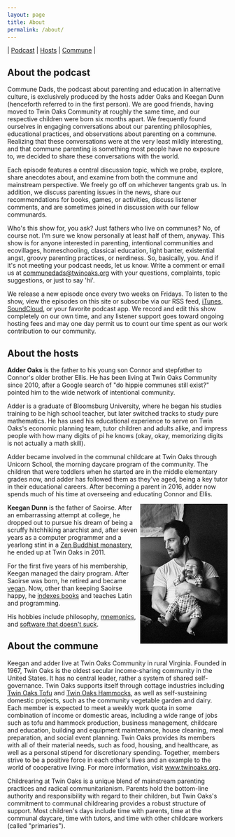 ```yaml
---
layout: page
title: About
permalink: /about/
---
```

\| [Podcast](#podcast) \| [Hosts](#hosts) \| [Commune](#community) \|

<a name="podcast"></a>
## About the podcast

Commune Dads, the podcast about parenting and education in alternative culture, is exclusively produced by the hosts adder Oaks and Keegan Dunn (henceforth referred to in the first person). We are good friends, having moved to Twin Oaks Community at roughly the same time, and our respective children were born six months apart. We frequently found ourselves in engaging conversations about our parenting philosophies, educational practices, and observations about parenting on a commune. Realizing that these conversations were at the very least mildly interesting, and that commune parenting is something most people have no exposure to, we decided to share these conversations with the world.

Each episode features a central discussion topic, which we probe, explore, share anecdotes about, and examine from both the commune and mainstream perspective. We freely go off on whichever tangents grab us. In addition, we discuss parenting issues in the news, share our recommendations for books, games, or activities, discuss listener comments, and are sometimes joined in discussion with our fellow communards.

Who's this show for, you ask? Just fathers who live on communes? No, of course not. I'm sure we know personally at least half of them, anyway. This show is for anyone interested in parenting,  intentional communities and ecovillages, homeschooling, classical education, light banter, existential angst, groovy parenting practices, or nerdiness. So, basically, you. And if it's not meeting your podcast needs, let us know. Write a comment or email us at communedads@twinoaks.org with your questions, complaints, topic suggestions, or just to say 'hi'.

We release a new episode once every two weeks on Fridays. To listen to the show, view the episodes on this site or subscribe via our RSS feed, [iTunes](https://itunes.apple.com/us/podcast/commune-dads/id1202869667?mt=2), [SoundCloud](http://www.soundcloud.com/communedads), or your favorite podcast app. We record and edit this show completely on our own time, and any listener support goes toward ongoing hosting fees and may one day permit us to count our time spent as our work contribution to our community.

<a name="hosts"></a>
## About the hosts

**Adder Oaks** is the father to his young son Connor and stepfather to Connor's older brother Ellis. He has been living at Twin Oaks Community since 2010, after a Google search of "do hippie communes still exist?" pointed him to the wide network of intentional community.

Adder is a graduate of Bloomsburg University, where he began his studies training to be high school teacher, but later switched tracks to study pure mathematics. He has used his educational experience to serve on Twin Oaks's economic planning team, tutor children and adults alike, and impress people with how many digits of pi he knows (okay, okay, memorizing digits is not actually a math skill).

Adder became involved in the communal childcare at Twin Oaks through Unicorn School, the morning daycare program of the community. The children that were toddlers when he started are in the middle elementary grades now, and adder has followed them as they've aged, being a key tutor in their educational careers. After becoming a parent in 2016, adder now spends much of his time at overseeing and educating Connor and Ellis.

<img src="/assets/cdads_keegan.jpg" align="right" />**Keegan Dunn** is the father of Saoirse.  After an embarrassing attempt at college, he dropped out to pursue his dream of being a scruffy hitchhiking anarchist and, after seven years as a computer programmer and a yearlong stint in a [Zen Buddhist monastery](https://zmm.mro.org/), he ended up at Twin Oaks in 2011.

For the first five years of his membership, Keegan managed the dairy program.  After Saoirse was born, he retired and became [vegan](http://reducing-suffering.org/). Now, other than keeping Saoirse happy, he [indexes books](http://www.twinoakscommunity.org/book-indexing-intro) and teaches Latin and programming.

His hobbies include philosophy, [mnemonics](https://en.wikipedia.org/wiki/Method_of_loci), and [software that doesn't suck](http://www.suckless.org).

<a name="community"></a>
## About the commune
Keegan and adder live at Twin Oaks Community in rural Virginia. Founded in 1967, Twin Oaks is the oldest secular income-sharing community in the United States. It has no central leader, rather a system of shared self-governance. Twin Oaks supports itself through cottage industries including [Twin Oaks Tofu](http://www.twinoakscommunity.org/twin-oaks-soyfoods-tofu-and-more) and [Twin Oaks Hammocks](https://www.twinoakshammocks.com/), as well as self-sustaining domestic projects, such as the community vegetable garden and dairy. Each member is expected to meet a weekly work quota in some combination of income or domestic areas, including a wide range of jobs such as tofu and hammock production, business management, childcare and education, building and equipment maintenance, house cleaning, meal preparation, and social event planning. Twin Oaks provides its members with all of their material needs, such as food, housing, and healthcare, as well as a personal stipend for discretionary spending. Together, members strive to be a positive force in each other's lives and an example to the world of cooperative living. For more information, visit www.twinoaks.org.

Childrearing at Twin Oaks is a unique blend of mainstream parenting practices and radical communitarianism. Parents hold the bottom-line authority and responsibility with regard to their children, but Twin Oaks's commitment to communal childrearing provides a robust structure of support. Most children's days include time with parents, time at the communal daycare, time with tutors, and time with other childcare workers (called "primaries").


